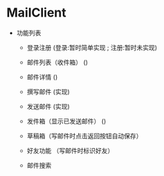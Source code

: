 # MailClient

- 功能列表
  - 登录注册                                (登录:暂时简单实现 ; 注册:暂时未实现)
  - 邮件列表（收件箱）                       ()
  - 邮件详情                                ()


  - 撰写邮件                                (实现)
  - 发送邮件                                (实现)
  - 发件箱（显示已发送邮件）                  ()
  - 草稿箱（写邮件时点击返回按钮自动保存）


  - 好友功能 （写邮件时标识好友）
  - 邮件搜索